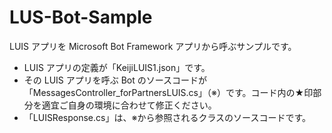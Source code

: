 # LUS-Bot-Sample  

LUIS アプリを Microsoft Bot Framework アプリから呼ぶサンプルです。  
  
* LUIS アプリの定義が「KeijiLUIS1.json」です。  
* その LUIS アプリを呼ぶ Bot のソースコードが「MessagesController_forPartnersLUIS.cs」（※）です。コード内の★印部分を適宜ご自身の環境に合わせて修正ください。  
* 「LUISResponse.cs」は、※から参照されるクラスのソースコードです。  
